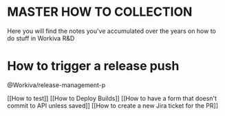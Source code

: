 # MASTER HOW TO COLLECTION
Here you will find the notes you've accumulated over the years on how to do stuff in Workiva R&D 


# How to trigger a release push
@Workiva/release-management-p

[[How to test]]
[[How to Deploy Builds]]
[[How to have a form that doesn't commit to API unless saved]]
[[How to create a new Jira ticket for the PR]]

